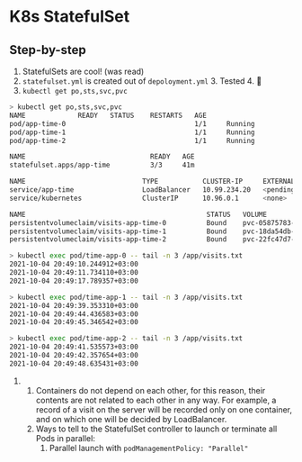 # K8s StatefulSet
## Step-by-step
1. StatefulSets are cool! (was read)
2. ```statefulset.yml``` is created out of ```depoloyment.yml```
   3. Tested
   4. 🤔
3. ```kubectl get po,sts,svc,pvc``` 

```bash
> kubectl get po,sts,svc,pvc
NAME             READY   STATUS    RESTARTS   AGE
pod/app-time-0                                1/1     Running            0                  21m
pod/app-time-1                                1/1     Running            0                  13m
pod/app-time-2                                1/1     Running            0                  12m

NAME                               READY   AGE
statefulset.apps/app-time          3/3     41m

NAME                             TYPE           CLUSTER-IP     EXTERNAL-IP   PORT(S)          AGE
service/app-time                 LoadBalancer   10.99.234.20   <pending>     5000:31044/TCP   6d21h
service/kubernetes               ClusterIP      10.96.0.1      <none>        443/TCP          14d

NAME                                             STATUS   VOLUME                                     CAPACITY   ACCESS MODES   STORAGECLASS   AGE
persistentvolumeclaim/visits-app-time-0          Bound    pvc-05875783-123e-4436-8def-e2329ae36242   256M       RWO            standard       41m
persistentvolumeclaim/visits-app-time-1          Bound    pvc-18da54db-a5e1-446a-9567-1ded48fe1461   256M       RWO            standard       41m
persistentvolumeclaim/visits-app-time-2          Bound    pvc-22fc47d7-9863-4522-aa1f-32sd4356fde9   256M       RWO            standard       41m
```
```bash
> kubectl exec pod/time-app-0 -- tail -n 3 /app/visits.txt
2021-10-04 20:49:10.244912+03:00
2021-10-04 20:49:11.734110+03:00
2021-10-04 20:49:17.789357+03:00

> kubectl exec pod/time-app-1 -- tail -n 3 /app/visits.txt
2021-10-04 20:49:39.353310+03:00
2021-10-04 20:49:44.436583+03:00
2021-10-04 20:49:45.346542+03:00

> kubectl exec pod/time-app-2 -- tail -n 3 /app/visits.txt
2021-10-04 20:49:41.535573+03:00
2021-10-04 20:49:42.357654+03:00
2021-10-04 20:49:48.635431+03:00
```
1. 
   1. Containers do not depend on each other, for this reason, their contents are not related to each other in any way. For example, a record of a visit on the server will be recorded only on one container, and on which one will be decided by LoadBalancer.
   2. Ways to tell to the StatefulSet controller to launch or terminate all Pods in parallel:
      1. Parallel launch with ```podManagementPolicy: "Parallel"```

